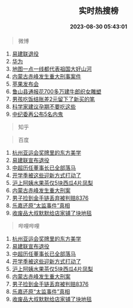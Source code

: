 <div align="center"><h2>实时热搜榜</h2><h4>2023-08-30 05:43:01</h4></div>

> 微博  

1. [易建联退役](https://s.weibo.com/weibo?q=%23%E6%98%93%E5%BB%BA%E8%81%94%E9%80%80%E5%BD%B9%23&t=31&band_rank=1&Refer=top)<br />
2. [华为](https://s.weibo.com/weibo?q=%E5%8D%8E%E4%B8%BA&t=31&band_rank=2&Refer=top)<br />
3. [地图一点一线都代表祖国大好山河](https://s.weibo.com/weibo?q=%23%E5%9C%B0%E5%9B%BE%E4%B8%80%E7%82%B9%E4%B8%80%E7%BA%BF%E9%83%BD%E4%BB%A3%E8%A1%A8%E7%A5%96%E5%9B%BD%E5%A4%A7%E5%A5%BD%E5%B1%B1%E6%B2%B3%23&t=31&band_rank=3&Refer=top)<br />
4. [内蒙古赤峰发生重大刑事案件](https://s.weibo.com/weibo?q=%23%E5%86%85%E8%92%99%E5%8F%A4%E8%B5%A4%E5%B3%B0%E5%8F%91%E7%94%9F%E9%87%8D%E5%A4%A7%E5%88%91%E4%BA%8B%E6%A1%88%E4%BB%B6%23&t=31&band_rank=4&Refer=top)<br />
5. [苹果发布会](https://s.weibo.com/weibo?q=%23%E8%8B%B9%E6%9E%9C%E5%8F%91%E5%B8%83%E4%BC%9A%23&t=31&band_rank=5&Refer=top)<br />
6. [鲁山县通报花700多万建牛郎织女雕塑](https://s.weibo.com/weibo?q=%23%E9%B2%81%E5%B1%B1%E5%8E%BF%E9%80%9A%E6%8A%A5%E8%8A%B1700%E5%A4%9A%E4%B8%87%E5%BB%BA%E7%89%9B%E9%83%8E%E7%BB%87%E5%A5%B3%E9%9B%95%E5%A1%91%23&t=31&band_rank=6&Refer=top)<br />
7. [男孩吃饭结账差2元留下了新买的笔](https://s.weibo.com/weibo?q=%23%E7%94%B7%E5%AD%A9%E5%90%83%E9%A5%AD%E7%BB%93%E8%B4%A6%E5%B7%AE2%E5%85%83%E7%95%99%E4%B8%8B%E4%BA%86%E6%96%B0%E4%B9%B0%E7%9A%84%E7%AC%94%23&t=31&band_rank=7&Refer=top)<br />
8. [科学家建议孕期不要吃这些](https://s.weibo.com/weibo?q=%23%E7%A7%91%E5%AD%A6%E5%AE%B6%E5%BB%BA%E8%AE%AE%E5%AD%95%E6%9C%9F%E4%B8%8D%E8%A6%81%E5%90%83%E8%BF%99%E4%BA%9B%23&t=31&band_rank=8&Refer=top)<br />
9. [中纪委再公布5名内鬼](https://s.weibo.com/weibo?q=%23%E4%B8%AD%E7%BA%AA%E5%A7%94%E5%86%8D%E5%85%AC%E5%B8%835%E5%90%8D%E5%86%85%E9%AC%BC%23&t=31&band_rank=9&Refer=top)<br />

> 知乎  


> 百度  

1. [杭州亚运会奖牌里的东方美学](https://www.baidu.com/s?wd=%E6%9D%AD%E5%B7%9E%E4%BA%9A%E8%BF%90%E4%BC%9A%E5%A5%96%E7%89%8C%E9%87%8C%E7%9A%84%E4%B8%9C%E6%96%B9%E7%BE%8E%E5%AD%A6&sa=fyb_news&rsv_dl=fyb_news)<br />
2. [易建联宣布退役](https://www.baidu.com/s?wd=%E6%98%93%E5%BB%BA%E8%81%94%E5%AE%A3%E5%B8%83%E9%80%80%E5%BD%B9&sa=fyb_news&rsv_dl=fyb_news)<br />
3. [中超历任董事长已全部落马](https://www.baidu.com/s?wd=%E4%B8%AD%E8%B6%85%E5%8E%86%E4%BB%BB%E8%91%A3%E4%BA%8B%E9%95%BF%E5%B7%B2%E5%85%A8%E9%83%A8%E8%90%BD%E9%A9%AC&sa=fyb_news&rsv_dl=fyb_news)<br />
4. [开学季被这些迎新方式打动了](https://www.baidu.com/s?wd=%E5%BC%80%E5%AD%A6%E5%AD%A3%E8%A2%AB%E8%BF%99%E4%BA%9B%E8%BF%8E%E6%96%B0%E6%96%B9%E5%BC%8F%E6%89%93%E5%8A%A8%E4%BA%86&sa=fyb_news&rsv_dl=fyb_news)<br />
5. [沪上阿姨水果茶仅5块西瓜4片凤梨](https://www.baidu.com/s?wd=%E6%B2%AA%E4%B8%8A%E9%98%BF%E5%A7%A8%E6%B0%B4%E6%9E%9C%E8%8C%B6%E4%BB%855%E5%9D%97%E8%A5%BF%E7%93%9C4%E7%89%87%E5%87%A4%E6%A2%A8&sa=fyb_news&rsv_dl=fyb_news)<br />
6. [内蒙古赤峰发生重大刑案](https://www.baidu.com/s?wd=%E5%86%85%E8%92%99%E5%8F%A4%E8%B5%A4%E5%B3%B0%E5%8F%91%E7%94%9F%E9%87%8D%E5%A4%A7%E5%88%91%E6%A1%88&sa=fyb_news&rsv_dl=fyb_news)<br />
7. [男子捡到金手链丢弃被判赔8376](https://www.baidu.com/s?wd=%E7%94%B7%E5%AD%90%E6%8D%A1%E5%88%B0%E9%87%91%E6%89%8B%E9%93%BE%E4%B8%A2%E5%BC%83%E8%A2%AB%E5%88%A4%E8%B5%948376&sa=fyb_news&rsv_dl=fyb_news)<br />
8. [乐嘉还原“太监事件”真相](https://www.baidu.com/s?wd=%E4%B9%90%E5%98%89%E8%BF%98%E5%8E%9F%E2%80%9C%E5%A4%AA%E7%9B%91%E4%BA%8B%E4%BB%B6%E2%80%9D%E7%9C%9F%E7%9B%B8&sa=fyb_news&rsv_dl=fyb_news)<br />
9. [收废品大叔默默给店家铺了块地毯](https://www.baidu.com/s?wd=%E6%94%B6%E5%BA%9F%E5%93%81%E5%A4%A7%E5%8F%94%E9%BB%98%E9%BB%98%E7%BB%99%E5%BA%97%E5%AE%B6%E9%93%BA%E4%BA%86%E5%9D%97%E5%9C%B0%E6%AF%AF&sa=fyb_news&rsv_dl=fyb_news)<br />

> 哔哩哔哩  

1. [杭州亚运会奖牌里的东方美学](https://www.baidu.com/s?wd=%E6%9D%AD%E5%B7%9E%E4%BA%9A%E8%BF%90%E4%BC%9A%E5%A5%96%E7%89%8C%E9%87%8C%E7%9A%84%E4%B8%9C%E6%96%B9%E7%BE%8E%E5%AD%A6&sa=fyb_news&rsv_dl=fyb_news)<br />
2. [易建联宣布退役](https://www.baidu.com/s?wd=%E6%98%93%E5%BB%BA%E8%81%94%E5%AE%A3%E5%B8%83%E9%80%80%E5%BD%B9&sa=fyb_news&rsv_dl=fyb_news)<br />
3. [中超历任董事长已全部落马](https://www.baidu.com/s?wd=%E4%B8%AD%E8%B6%85%E5%8E%86%E4%BB%BB%E8%91%A3%E4%BA%8B%E9%95%BF%E5%B7%B2%E5%85%A8%E9%83%A8%E8%90%BD%E9%A9%AC&sa=fyb_news&rsv_dl=fyb_news)<br />
4. [开学季被这些迎新方式打动了](https://www.baidu.com/s?wd=%E5%BC%80%E5%AD%A6%E5%AD%A3%E8%A2%AB%E8%BF%99%E4%BA%9B%E8%BF%8E%E6%96%B0%E6%96%B9%E5%BC%8F%E6%89%93%E5%8A%A8%E4%BA%86&sa=fyb_news&rsv_dl=fyb_news)<br />
5. [沪上阿姨水果茶仅5块西瓜4片凤梨](https://www.baidu.com/s?wd=%E6%B2%AA%E4%B8%8A%E9%98%BF%E5%A7%A8%E6%B0%B4%E6%9E%9C%E8%8C%B6%E4%BB%855%E5%9D%97%E8%A5%BF%E7%93%9C4%E7%89%87%E5%87%A4%E6%A2%A8&sa=fyb_news&rsv_dl=fyb_news)<br />
6. [内蒙古赤峰发生重大刑案](https://www.baidu.com/s?wd=%E5%86%85%E8%92%99%E5%8F%A4%E8%B5%A4%E5%B3%B0%E5%8F%91%E7%94%9F%E9%87%8D%E5%A4%A7%E5%88%91%E6%A1%88&sa=fyb_news&rsv_dl=fyb_news)<br />
7. [男子捡到金手链丢弃被判赔8376](https://www.baidu.com/s?wd=%E7%94%B7%E5%AD%90%E6%8D%A1%E5%88%B0%E9%87%91%E6%89%8B%E9%93%BE%E4%B8%A2%E5%BC%83%E8%A2%AB%E5%88%A4%E8%B5%948376&sa=fyb_news&rsv_dl=fyb_news)<br />
8. [乐嘉还原“太监事件”真相](https://www.baidu.com/s?wd=%E4%B9%90%E5%98%89%E8%BF%98%E5%8E%9F%E2%80%9C%E5%A4%AA%E7%9B%91%E4%BA%8B%E4%BB%B6%E2%80%9D%E7%9C%9F%E7%9B%B8&sa=fyb_news&rsv_dl=fyb_news)<br />
9. [收废品大叔默默给店家铺了块地毯](https://www.baidu.com/s?wd=%E6%94%B6%E5%BA%9F%E5%93%81%E5%A4%A7%E5%8F%94%E9%BB%98%E9%BB%98%E7%BB%99%E5%BA%97%E5%AE%B6%E9%93%BA%E4%BA%86%E5%9D%97%E5%9C%B0%E6%AF%AF&sa=fyb_news&rsv_dl=fyb_news)<br />
